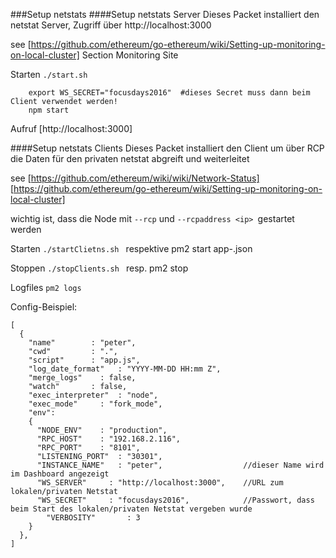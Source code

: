 ###Setup netstats
####Setup netstats Server
Dieses Packet installiert den netstat Server, Zugriff über http://localhost:3000

see
[https://github.com/ethereum/go-ethereum/wiki/Setting-up-monitoring-on-local-cluster]
    Section Monitoring Site
    
    
Starten
```./start.sh ```

        export WS_SECRET="focusdays2016"  #dieses Secret muss dann beim Client verwendet werden!
        npm start
        
        
Aufruf
[http://localhost:3000]

####Setup netstats Clients
Dieses Packet installiert den Client um über RCP die Daten für den privaten netstat abgreift und weiterleitet

see 
[https://github.com/ethereum/wiki/wiki/Network-Status]
[https://github.com/ethereum/go-ethereum/wiki/Setting-up-monitoring-on-local-cluster]


wichtig ist, dass die Node mit ```--rcp``` und ```--rcpaddress <ip> ```gestartet werden

Starten 
```./startClietns.sh ```
respektive pm2 start app-<name>.json

Stoppen
```./stopClients.sh ```
resp. pm2 stop <name>

Logfiles
```pm2 logs ```


Config-Beispiel:
``` 
[
  {
    "name"        : "peter",
    "cwd"         : ".",
    "script"      : "app.js",
    "log_date_format"   : "YYYY-MM-DD HH:mm Z",
    "merge_logs"    : false,
    "watch"       : false,
    "exec_interpreter"  : "node",
    "exec_mode"     : "fork_mode",
    "env":
    {
      "NODE_ENV"    : "production",
      "RPC_HOST"    : "192.168.2.116",
      "RPC_PORT"    : "8101",
      "LISTENING_PORT"  : "30301",
      "INSTANCE_NAME"   : "peter",                  //dieser Name wird im Dashboard angezeigt
      "WS_SERVER"     : "http://localhost:3000",    //URL zum lokalen/privaten Netstat
      "WS_SECRET"     : "focusdays2016",            //Passwort, dass beim Start des lokalen/privaten Netstat vergeben wurde
        "VERBOSITY"       : 3
    }
  },
]
```
